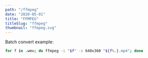 ```yaml
---
path: "/ffmpeg"
date: "2020-05-01"
title: "FFMPEG"
titleSlug: "ffmpeg"
thumbnail: "ffmpeg.svg"
---
```


Batch convert example:

```bash
for f in .wmv; do ffmpeg -i "$f" -s 640x360 "${f%.}.mp4"; done
```
